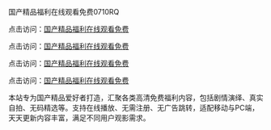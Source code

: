 国产精品福利在线观看免费0710RQ

点击访问：<a href="https://heiliaowt0d7p.pages.dev">国产精品福利在线观看免费</a> 

点击访问：<a href="https://heiliaowt0d7p.pages.dev">国产精品福利在线观看免费</a> 

点击访问：<a href="https://heiliaowt0d7p.pages.dev">国产精品福利在线观看免费</a> 

点击访问：<a href="https://heiliaowt0d7p.pages.dev">国产精品福利在线观看免费</a>

本站专为国产精品爱好者打造，汇聚各类高清免费福利内容，包括剧情演绎、真实自拍、无码精选等。支持在线播放、无需注册、无广告跳转，适配移动与PC端，天天更新内容丰富，满足不同用户观影需求。

<span style="display:none;">[Canonical link](https://github.com/Y20250710U/So19)</span>
